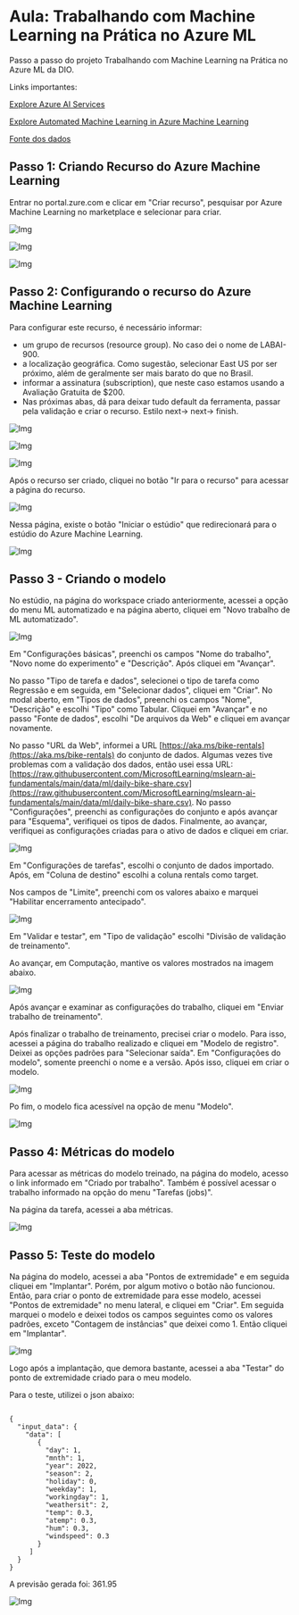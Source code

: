 # Aula: Trabalhando com Machine Learning na Prática no Azure ML

Passo a passo do projeto Trabalhando com Machine Learning na Prática no Azure ML da DIO.

Links importantes:

[Explore Azure AI Services](https://microsoftlearning.github.io/mslearn-ai-fundamentals/Instructions/Labs/02-content-safety.html)

[Explore Automated Machine Learning in Azure Machine Learning](https://microsoftlearning.github.io/mslearn-ai-fundamentals/Instructions/Labs/01-machine-learning.html)

[Fonte dos dados](https://aka.ms/bike-rentals)

## Passo 1: Criando Recurso do Azure Machine Learning

Entrar no portal.zure.com e clicar em "Criar recurso", pesquisar por Azure Machine Learning no marketplace e selecionar para criar.

![Img](./imgs/img001.png)

![Img](./imgs/img002.png)

![Img](./imgs/img003.png)

## Passo 2: Configurando o recurso do Azure Machine Learning

Para configurar este recurso, é necessário informar:
* um grupo de recursos (resource group). No caso dei o nome de LABAI-900.
* a localização geográfica. Como sugestão, selecionar East US por ser próximo, além de geralmente ser mais barato do que no Brasil.
* informar a assinatura (subscription), que neste caso estamos usando a Avaliação Gratuita de $200.
* Nas próximas abas, dá para deixar tudo default da ferramenta, passar pela validação e criar o recurso. Estilo next-> next-> finish.

![Img](./imgs/img004.png)

![Img](./imgs/img005.png)

![Img](./imgs/img006.png)



Após o recurso ser criado, cliquei no botão "Ir para o recurso" para acessar a página do recurso.

![Img](./imgs/img3.png)

Nessa página, existe o botão "Iniciar o estúdio" que redirecionará para o estúdio do Azure Machine Learning.

![Img](./imgs/img4.png)

## Passo 3 - Criando o modelo

No estúdio, na página do workspace criado anteriormente, acessei a opção do menu ML automatizado e na página aberto, cliquei em "Novo trabalho de ML automatizado".

![Img](./imgs/img5.gif)

Em "Configurações básicas", preenchi os campos "Nome do trabalho", "Novo nome do experimento" e "Descrição". Após cliquei em "Avançar".

No passo "Tipo de tarefa e dados", selecionei o tipo de tarefa como Regressão e em seguida, em "Selecionar dados", cliquei em "Criar". No modal aberto, em "Tipos de dados", preenchi os campos "Nome", "Descrição" e escolhi "Tipo" como Tabular. Cliquei em "Avançar" e no passo "Fonte de dados", escolhi "De arquivos da Web" e cliquei em avançar novamente.

No passo "URL da Web", informei a URL [https://aka.ms/bike-rentals](https://aka.ms/bike-rentals) do conjunto de dados. Algumas vezes tive problemas com a validação dos dados, então usei essa URL: [https://raw.githubusercontent.com/MicrosoftLearning/mslearn-ai-fundamentals/main/data/ml/daily-bike-share.csv](https://raw.githubusercontent.com/MicrosoftLearning/mslearn-ai-fundamentals/main/data/ml/daily-bike-share.csv). No passo "Configurações", preenchi as configurações do conjunto e após avançar para "Esquema", verifiquei os tipos de dados. Finalmente, ao avançar, verifiquei as configurações criadas para o ativo de dados e cliquei em criar.

![Img](./imgs/img6.gif)

Em "Configurações de tarefas", escolhi o conjunto de dados importado. Após, em "Coluna de destino" escolhi a coluna rentals como target.

Nos campos de "Limite", preenchi com os valores abaixo e marquei "Habilitar encerramento antecipado".

![Img](./imgs/img7.png)

Em "Validar e testar", em "Tipo de validação" escolhi "Divisão de validação de treinamento".

Ao avançar, em Computação, mantive os valores mostrados na imagem abaixo.

![Img](./imgs/img8.png)

Após avançar e examinar as configurações do trabalho, cliquei em "Enviar trabalho de treinamento".

Após finalizar o trabalho de treinamento, precisei criar o modelo. Para isso, acessei a página do trabalho realizado e cliquei em "Modelo de registro". Deixei as opções padrões para "Selecionar saída". Em "Configurações do modelo", somente preenchi o nome e a versão. Após isso, cliquei em criar o modelo.

![Img](./imgs/img12.gif)

Po fim, o modelo fica acessível na opção de menu "Modelo".

![Img](./imgs/img9.png)

## Passo 4: Métricas do modelo

Para acessar as métricas do modelo treinado, na página do modelo, acesso o link informado em "Criado por trabalho". Também é possível acessar o trabalho informado na opção do menu "Tarefas (jobs)".

Na página da tarefa, acessei a aba métricas.

![Img](./imgs/img10.gif)

## Passo 5: Teste do modelo

Na página do modelo, acessei a aba "Pontos de extremidade" e em seguida cliquei em "Implantar". Porém, por algum motivo o botão não funcionou. Então, para criar o ponto de extremidade para esse modelo, acessei "Pontos de extremidade" no menu lateral, e cliquei em "Criar". Em seguida marquei o modelo e deixei todos os campos seguintes como os valores padrões, exceto "Contagem de instâncias" que deixei como 1. Então cliquei em "Implantar".

![Img](./imgs/img13.gif)

Logo após a implantação, que demora bastante, acessei a aba "Testar" do ponto de extremidade criado para o meu modelo.

Para o teste, utilizei o json abaixo:

<code>
{
  "input_data": {
    "data": [
       {
         "day": 1,
         "mnth": 1,   
         "year": 2022,
         "season": 2,
         "holiday": 0,
         "weekday": 1,
         "workingday": 1,
         "weathersit": 2, 
         "temp": 0.3, 
         "atemp": 0.3,
         "hum": 0.3,
         "windspeed": 0.3 
       }
     ]
  }
}
</code>

A previsão gerada foi: 361.95

![Img](./imgs/img11.png)
